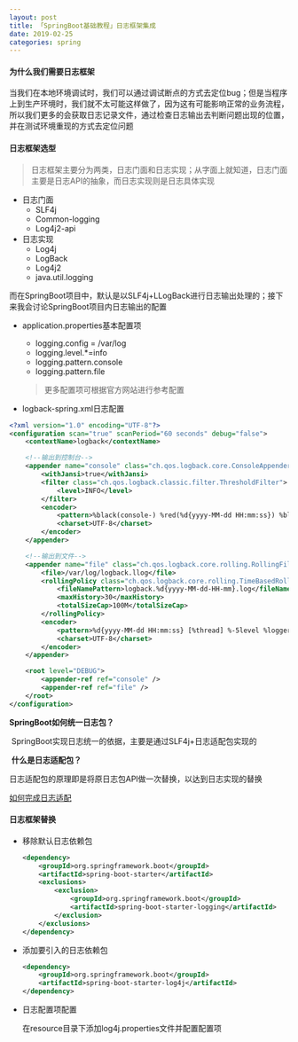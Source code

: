 ```yaml
---
layout: post
title: 「SpringBoot基础教程」日志框架集成
date: 2019-02-25
categories: spring
---
```


#### 为什么我们需要日志框架

当我们在本地环境调试时，我们可以通过调试断点的方式去定位bug；但是当程序上到生产环境时，我们就不太可能这样做了，因为这有可能影响正常的业务流程，所以我们更多的会获取日志记录文件，通过检查日志输出去判断问题出现的位置，并在测试环境重现的方式去定位问题

#### 日志框架选型

> 日志框架主要分为两类，日志门面和日志实现；从字面上就知道，日志门面主要是日志API的抽象，而日志实现则是日志具体实现

* 日志门面
  * SLF4j
  * Common-logging
  * Log4j2-api
* 日志实现
  * Log4j
  * LogBack
  * Log4j2
  * java.util.logging



而在SpringBoot项目中，默认是以SLF4j+LLogBack进行日志输出处理的；接下来我会讨论SpringBoot项目内日志输出的配置

* application.properties基本配置项

  <!--可仅仅使用该配置完成日志输出的基本配置-->

  * logging.config = /var/log      <!--定义配置文件位置-->
  * logging.level.*=info       <!--定义日志输出等级-->
  * logging.pattern.console <!--控制台输出样式-->
  * logging.pattern.file <!--文件输出样式-->

  > 更多配置项可根据官方网站进行参考配置

* logback-spring.xml日志配置

```xml
<?xml version="1.0" encoding="UTF-8"?>
<configuration scan="true" scanPeriod="60 seconds" debug="false">
    <contextName>logback</contextName>

    <!--输出到控制台-->
    <appender name="console" class="ch.qos.logback.core.ConsoleAppender">
        <withJansi>true</withJansi>
        <filter class="ch.qos.logback.classic.filter.ThresholdFilter">
            <level>INFO</level>
        </filter>
        <encoder>
            <pattern>%black(console-) %red(%d{yyyy-MM-dd HH:mm:ss}) %black([%thread]) %highlight(%-5level) %boldMagenta(%logger) - %cyan(%msg%n)</pattern>
            <charset>UTF-8</charset>
        </encoder>
    </appender>

    <!--输出到文件-->
    <appender name="file" class="ch.qos.logback.core.rolling.RollingFileAppender">
        <file>/var/log/logback.llog</file>
        <rollingPolicy class="ch.qos.logback.core.rolling.TimeBasedRollingPolicy">
            <fileNamePattern>logback.%d{yyyy-MM-dd-HH-mm}.log</fileNamePattern>
            <maxHistory>30</maxHistory>
            <totalSizeCap>100M</totalSizeCap>
        </rollingPolicy>
        <encoder>
            <pattern>%d{yyyy-MM-dd HH:mm:ss} [%thread] %-5level %logger{36} - %msg%n</pattern>
            <charset>UTF-8</charset>
        </encoder>
    </appender>

    <root level="DEBUG">
        <appender-ref ref="console" />
        <appender-ref ref="file" />
    </root>
</configuration>
```

**SpringBoot如何统一日志包？**

​           SpringBoot实现日志统一的依据，主要是通过SLF4j+日志适配包实现的

​           **什么是日志适配包？**

​           日志适配包的原理即是将原日志包API做一次替换，以达到日志实现的替换

[如何完成日志适配](https://www.slf4j.org/legacy.html)

#### **日志框架替换**

* 移除默认日志依赖包

  ```xml
  <dependency>
      <groupId>org.springframework.boot</groupId>
      <artifactId>spring-boot-starter</artifactId>
      <exclusions>
          <exclusion> 
              <groupId>org.springframework.boot</groupId>
              <artifactId>spring-boot-starter-logging</artifactId>
          </exclusion>
      </exclusions>
  </dependency>
  ```

* 添加要引入的日志依赖包

  ```xml
  <dependency>
      <groupId>org.springframework.boot</groupId>
      <artifactId>spring-boot-starter-log4j</artifactId>
  </dependency>
  ```

* 日志配置项配置

  在resource目录下添加log4j.properties文件并配置配置项

